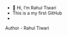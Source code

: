 - 👋 Hi, I’m Rahul Tiwari 
- This is a my first GitHub
- <br>
Author - Rahul Tiwari 

<!---
shivam1234tiwari/shivam1234tiwari is a ✨ special ✨ repository because its `README.md` (this file) appears on your GitHub profile.
You can click the Preview link to take a look at your changes.
--->
